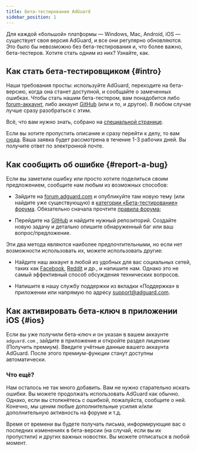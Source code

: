 ```yaml
---
title: Бета-тестирование AdGuard
sidebar_position: 1
---
```


Для каждой «большой» платформы — Windows, Mac, Android, iOS — существует своя версия AdGuard, и все они регулярно обновляются. Это было бы невозможно без бета-тестирования и, что более важно, бета-тестеров. Хотите стать одним из них? Узнайте, как.

## Как стать бета-тестировщиком {#intro}

Наши требования просты: используйте AdGuard, переходите на бета-версию, когда она станет доступной, и сообщайте о замеченных ошибках. Чтобы стать нашим бета-тестером, вам понадобится либо [forum-аккаунт](https://forum.adguard.com/index.php), либо аккаунт [GitHub](https://github.com/) (или и то, и другое). В любом случае лучше сразу разобраться с этим.

Всё, что вам нужно знать, собрано на [специальной странице](https://adguard.com/en/beta.html).

Если вы хотите пропустить описание и сразу перейти к делу, то вам [сюда](https://surveys.adguard.com/beta_testing_program/form.html). Ваша заявка будет рассмотрена в течение 1-3 рабочих дней. Вы получите ответ по электронной почте.

## Как сообщить об ошибке {#report-a-bug}

Если вы заметили ошибку или просто хотите поделиться своим предложением, сообщите нам любым из возможных способов:

* Зайдите на [forum.adguard.com](https://forum.adguard.com/index.php) и опубликуйте там новую тему (или найдите уже существующую) в [категории «Бета-тестирование» форума](https://forum.adguard.com/index.php?categories/48/). Обязательно сначала прочтите [правила форума](https://forum.adguard.com/index.php?threads/14859/);

* Перейдите на [GitHub](https://github.com/AdguardTeam/) и найдите нужный репозиторий. Создайте новую задачу и детально опишите обнаруженный баг или ваш вопрос/предложение.

Эти два метода являются наиболее предпочтительными, но если нет возможности использовать их, можете использовать другие:

* Найдите наш аккаунт в любой из удобных для вас социальных сетей, таких как [Facebook](https://www.facebook.com/AdguardEn/), [Reddit](https://www.reddit.com/r/Adguard/) и др., и напишите нам. Однако это не самый эффективный способ обсуждения технических вопросов.

* Напишите в нашу службу поддержки из вкладки «Поддержка» в приложении или напрямую по адресу [support@adguard.com](mailto:support@adguard.com).

## Как активировать бета-ключ в приложении iOS {#ios}

Если вы уже получили бета-ключ и он указан в вашем аккаунте `adguard.com` , зайдите в приложение и откройте раздел лицензии (Получить премиум). Введите учётные данные вашего аккаунта AdGuard. После этого премиум-функции станут доступны автоматически.

### Что ещё?

Нам осталось не так много добавить. Вам не нужно старательно искать ошибки. Вы можете продолжать использовать AdGuard как обычно. Однако, если вы столкнётесь с ошибкой, пожалуйста, сообщите о ней. Конечно, мы ценим любые дополнительные усилия и/или дополнительную активность на форуме и т.д.

Время от времени вы будете получать письма, информирующие вас о последних изменениях в бета-версии (на случай, если вы их пропустили) и других важных новостях. Вы можете отписаться в любой момент.